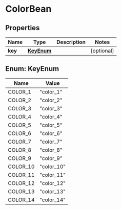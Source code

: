 

# ColorBean


## Properties

| Name | Type | Description | Notes |
|------------ | ------------- | ------------- | -------------|
|**key** | [**KeyEnum**](#KeyEnum) |  |  [optional] |



## Enum: KeyEnum

| Name | Value |
|---- | -----|
| COLOR_1 | &quot;color_1&quot; |
| COLOR_2 | &quot;color_2&quot; |
| COLOR_3 | &quot;color_3&quot; |
| COLOR_4 | &quot;color_4&quot; |
| COLOR_5 | &quot;color_5&quot; |
| COLOR_6 | &quot;color_6&quot; |
| COLOR_7 | &quot;color_7&quot; |
| COLOR_8 | &quot;color_8&quot; |
| COLOR_9 | &quot;color_9&quot; |
| COLOR_10 | &quot;color_10&quot; |
| COLOR_11 | &quot;color_11&quot; |
| COLOR_12 | &quot;color_12&quot; |
| COLOR_13 | &quot;color_13&quot; |
| COLOR_14 | &quot;color_14&quot; |



